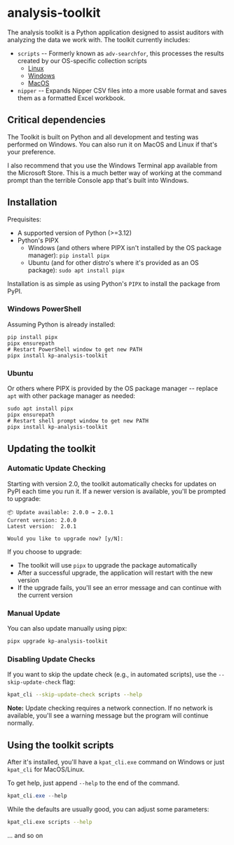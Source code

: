 # analysis-toolkit

The analysis toolkit is a Python application designed to assist auditors with analyzing the data we work with.  The toolkit currently includes:
* `scripts` -- Formerly known as `adv-searchfor`, this processes the results created by our OS-specific collection scripts
    * [Linux](https://github.com/kirkpatrickprice/linux-audit-scripts) 
    * [Windows](https://github.com/kirkpatrickprice/windows-audit-scripts)
    * [MacOS](https://github.com/kirkpatrickprice/macos-auditor)
* `nipper` -- Expands Nipper CSV files into a more usable format and saves them as a formatted Excel workbook.

## Critical dependencies ##
The Toolkit is built on Python and all development and testing was performed on Windows.  You can also run it on MacOS and Linux if that's your preference.

I also recommend that you use the Windows Terminal app available from the Microsoft Store.  This is a much better way of working at the command prompt than the terrible Console app that's built into Windows.

## Installation ##
Prequisites:
* A supported version of Python (>=3.12)
* Python's PIPX
    * Windows (and others where PIPX isn't installed by the OS package manager): `pip install pipx`
    * Ubuntu (and for other distro's where it's provided as an OS package): `sudo apt install pipx`

Installation is as simple as using Python's `PIPX` to install the package from PyPI.

### Windows PowerShell ### 
Assuming Python is already installed:
```
pip install pipx
pipx ensurepath
# Restart PowerShell window to get new PATH
pipx install kp-analysis-toolkit
```

### Ubuntu ### 
Or others where PIPX is provided by the OS package manager -- replace `apt` with other package manager as needed:
```
sudo apt install pipx
pipx ensurepath
# Restart shell prompt window to get new PATH
pipx install kp-analysis-toolkit
```

## Updating the toolkit ##

### Automatic Update Checking ###
Starting with version 2.0, the toolkit automatically checks for updates on PyPI each time you run it. If a newer version is available, you'll be prompted to upgrade:

```
📦 Update available: 2.0.0 → 2.0.1
Current version: 2.0.0
Latest version:  2.0.1

Would you like to upgrade now? [y/N]:
```

If you choose to upgrade:
- The toolkit will use `pipx` to upgrade the package automatically
- After a successful upgrade, the application will restart with the new version
- If the upgrade fails, you'll see an error message and can continue with the current version

### Manual Update ###
You can also update manually using pipx:

```bash
pipx upgrade kp-analysis-toolkit
```

### Disabling Update Checks ###
If you want to skip the update check (e.g., in automated scripts), use the `--skip-update-check` flag:

```bash
kpat_cli --skip-update-check scripts --help
```

**Note:** Update checking requires a network connection. If no network is available, you'll see a warning message but the program will continue normally.

## Using the toolkit scripts ##
After it's installed, you'll have a `kpat_cli.exe` command on Windows or just `kpat_cli` for MacOS/Linux.

To get help, just append `--help` to the end of the command.

```Powershell
kpat_cli.exe --help
```

While the defaults are usually good, you can adjust some parameters:

```bash
kpat_cli.exe scripts --help
```

... and so on